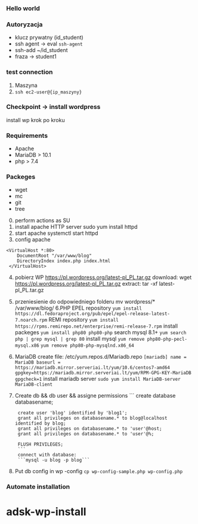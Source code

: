 ### Hello world

### Autoryzacja

* klucz prywatny (id_student)
* ssh agent -> eval `ssh-agent`
* ssh-add ~/id_student
* fraza -> student1

### test connection
1. Maszyna
2. ``ssh ec2-user@{ip_maszyny}``

### Checkpoint -> install wordpress
install wp krok po kroku

### Requirements
- Apache
- MariaDB > 10.1
- php > 7.4

### Packeges
- wget
- mc
- git
- tree

0. perform actions as SU
1. install apache HTTP server
    sudo yum install httpd
2. start apache
    systemctl start httpd
3. config apache
```
<VirtualHost *:80>
    DocumentRoot "/var/www/blog"
    DirectoryIndex index.php index.html
 </VirtualHost>
```
4. pobierz WP
    https://pl.wordpress.org/latest-pl_PL.tar.gz
    download:
    wget https://pl.wordpress.org/latest-pl_PL.tar.gz
    extract:
    tar -xf latest-pl_PL.tar.gz
5. przeniesienie do odpowiedniego folderu
    mv wordpress/* /var/www/blog/
6.PHP
    EPEL repository
    ```yum install https://dl.fedoraproject.org/pub/epel/epel-release-latest-7.noarch.rpm```
    REMI repository
    ```yum install https://rpms.remirepo.net/enterprise/remi-release-7.rpm```
    install packeges
    ```yum install php80 php80-php```
    search mysql 8.1+
    ```yum search php | grep mysql | grep 80```
    install mysql
    ```yum remove php80-php-pecl-mysql.x86```
    ```yum remove php80-php-mysqlnd.x86_64```

7. MariaDB
        create file:
        /etc/yum.repos.d/Mariadb.repo
        ````
        [mariadb]
        name = MariaDB
        baseurl = https://mariadb.mirror.serveriai.lt/yum/10.6/centos7-amd64
        gpgkey=https://mariadb.mirror.serveriai.lt/yum/RPM-GPG-KEY-MariaDB
        gpgcheck=1
        ````
        install mariadb server
        ```sudo yum install MariaDB-server MariaDB-client```
8. Create db && db user && assigne permissions
        ```
        create database databasename;

        create user 'blog' identified by 'blog1';
        grant all privileges on databasename.* to blog@localhost identified by blog;
        grant all privileges on databasename.* to 'user'@host;
        grant all privileges on databasename.* to 'user'@%;

        FLUSH PRIVILEGES;
        ```
        connect with database:
        ```mysql -u blog -p blog```
9. Put db config in wp -config
        ```cp wp-config-sample.php wp-config.php```

### Automate installation
# adsk-wp-install
